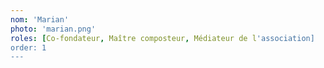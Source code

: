 ```yaml
---
nom: 'Marian'
photo: 'marian.png'
roles: [Co-fondateur, Maître composteur, Médiateur de l'association]
order: 1
---
```

